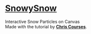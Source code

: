 # [SnowySnow](https://iri5hka.github.io/snowysnow/index.html)
Interactive Snow Particles on Canvas
<br />
Made with the tutorial by **[Chris Courses](https://www.youtube.com/channel/UC9Yp2yz6-pwhQuPlIDV_mjA)**.
